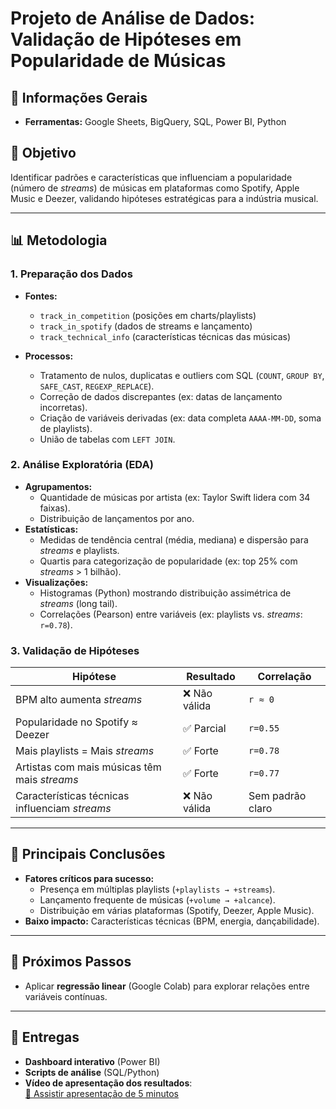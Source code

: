 # Projeto de Análise de Dados: Validação de Hipóteses em Popularidade de Músicas

## 📌 Informações Gerais  
- **Ferramentas:** Google Sheets, BigQuery, SQL, Power BI, Python  

## 🎯 Objetivo
Identificar padrões e características que influenciam a popularidade (número de *streams*) de músicas em plataformas como Spotify, Apple Music e Deezer, validando hipóteses estratégicas para a indústria musical.

---

## 📊 Metodologia

### 1. **Preparação dos Dados**
- **Fontes:**  
  - `track_in_competition` (posições em charts/playlists)  
  - `track_in_spotify` (dados de streams e lançamento)  
  - `track_technical_info` (características técnicas das músicas)  

- **Processos:**  
  - Tratamento de nulos, duplicatas e outliers com SQL (`COUNT`, `GROUP BY`, `SAFE_CAST`, `REGEXP_REPLACE`).  
  - Correção de dados discrepantes (ex: datas de lançamento incorretas).  
  - Criação de variáveis derivadas (ex: data completa `AAAA-MM-DD`, soma de playlists).  
  - União de tabelas com `LEFT JOIN`.  

### 2. **Análise Exploratória (EDA)**
- **Agrupamentos:**  
  - Quantidade de músicas por artista (ex: Taylor Swift lidera com 34 faixas).  
  - Distribuição de lançamentos por ano.  
- **Estatísticas:**  
  - Medidas de tendência central (média, mediana) e dispersão para *streams* e playlists.  
  - Quartis para categorização de popularidade (ex: top 25% com *streams* > 1 bilhão).  
- **Visualizações:**  
  - Histogramas (Python) mostrando distribuição assimétrica de *streams* (long tail).  
  - Correlações (Pearson) entre variáveis (ex: playlists vs. *streams*: `r=0.78`).  

### 3. **Validação de Hipóteses**
| Hipótese | Resultado | Correlação |  
|----------|-----------|------------|  
| BPM alto aumenta *streams* | ❌ Não válida | `r ≈ 0` |  
| Popularidade no Spotify ≈ Deezer | ✅ Parcial | `r=0.55` |  
| Mais playlists = Mais *streams* | ✅ Forte | `r=0.78` |  
| Artistas com mais músicas têm mais *streams* | ✅ Forte | `r=0.77` |  
| Características técnicas influenciam *streams* | ❌ Não válida | Sem padrão claro |  

---

## 📌 Principais Conclusões
- **Fatores críticos para sucesso:**  
  - Presença em múltiplas playlists (`+playlists → +streams`).  
  - Lançamento frequente de músicas (`+volume → +alcance`).  
  - Distribuição em várias plataformas (Spotify, Deezer, Apple Music).  
- **Baixo impacto:** Características técnicas (BPM, energia, dançabilidade).  

---

## 🚀 Próximos Passos
- Aplicar **regressão linear** (Google Colab) para explorar relações entre variáveis contínuas.  

---

## 📂 Entregas

- **Dashboard interativo** (Power BI)  
- **Scripts de análise** (SQL/Python)  
- **Vídeo de apresentação dos resultados**:  
  [🎥 Assistir apresentação de 5 minutos](https://www.loom.com/share/03a2cebeb5824c3c9c5f81a79cc1510b?sid=b47453d4-f2e5-4a09-9851-3a62105f6e0e)  
  

